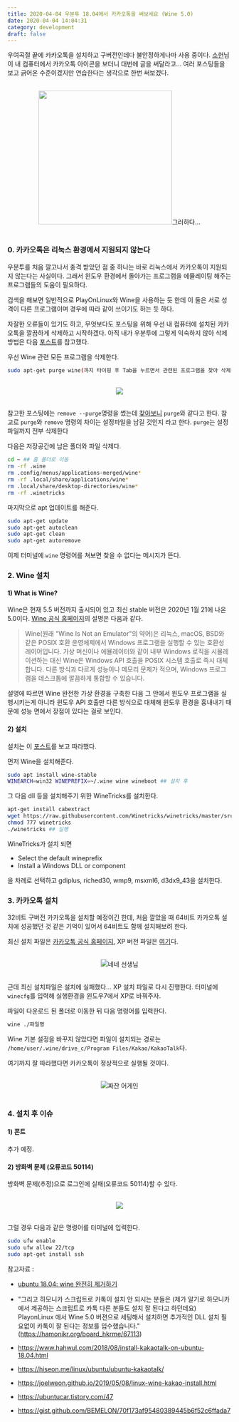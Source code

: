 ```yaml
---
title: 2020-04-04 우분투 18.04에서 카카오톡을 써보세요 (Wine 5.0)
date: 2020-04-04 14:04:31
category: development
draft: false
---
```


우여곡절 끝에 카카오톡을 설치하고 구버전인데다 불안정하게나마 사용 중이다. [소헌](https://soheon-lee.github.io/)님이 내 컴퓨터에서 카카오톡 아이콘을 보더니 대번에 글을 써달라고... 여러 포스팅들을 보고 긁어온 수준이겠지만 연습한다는 생각으로 한번 써보겠다.

<br>

<div align="center"><img src="./images/040401.png" width="300">그러하다...</div>

<br>

### 0. 카카오톡은 리눅스 환경에서 지원되지 않는다

우분투를 처음 깔고나서 충격 받았던 점 중 하나는 바로 리눅스에서 카카오톡이 지원되지 않는다는 사실이다. 그래서 윈도우 환경에서 돌아가는 프로그램을 에뮬레이팅 해주는 프로그램들의 도움이 필요하다.

검색을 해보면 일반적으로 PlayOnLinux와 Wine을 사용하는 듯 한데 이 둘은 서로 성격이 다른 프로그램이며 경우에 따라 같이 쓰이기도 하는 듯 하다.

자잘한 오류들이 있기도 하고, 무엇보다도 포스팅을 위해 우선 내 컴퓨터에 설치된 카카오톡을 깔끔하게 삭제하고 시작하겠다. 아직 내가 우분투에 그렇게 익숙하지 않아 삭제 방법은 다음 [포스트](https://velog.io/@filoscoder/ubuntu-18.04-wine-%EC%99%84%EC%A0%84%ED%9E%88-%EC%A0%9C%EA%B1%B0%ED%95%98%EA%B8%B0)를 참고했다.

우선 Wine 관련 모든 프로그램을 삭제한다.

```bash
sudo apt-get purge wine(까지 타이핑 후 Tab을 누르면서 관련된 프로그램을 찾아 삭제)
```

<br>

<div align="center"><img src="./images/040402.png"></div>

<br>

참고한 포스팅에는 `remove --purge`명령을 썼는데 [찾아보니](https://gintrie.tistory.com/23) `purge`와 같다고 한다. 참고로 `purge`와 `remove` 명령의 차이는 설정파일을 남길 것인지 라고 한다. `purge`는 설정파일까지 전부 삭제한다

다음은 저장공간에 남은 폴더와 파일 삭제다.

```bash
cd ~ ## 홈 폴더로 이동
rm -rf .wine
rm .config/menus/applications-merged/wine*
rm -rf .local/share/applications/wine*
rm .local/share/desktop-directories/wine*
rm -rf .winetricks
```

마지막으로 apt 업데이트를 해준다.

```bash
sudo apt-get update
sudo apt-get autoclean
sudo apt-get clean
sudo apt-get autoremove
```

이제 터미널에 `wine` 명령어를 쳐보면 찾을 수 없다는 메시지가 뜬다.

### 2. Wine 설치

#### 1) What is Wine?

Wine은 현재 5.5 버전까지 출시되어 있고 최신 stable 버전은 2020년 1월 21에 나온 5.0이다. [Wine 공식 홈페이지](https://www.winehq.org/)의 설명은 다음과 같다.

> Wine(원래 "Wine Is Not an Emulator"의 약어)은 리눅스, macOS, BSD와 같은 POSIX 호환 운영체제에서 Windows 프로그램을 실행할 수 있는 호환성 레이어입니다. 가상 머신이나 에뮬레이터와 같이 내부 Windows 로직을 시뮬레이션하는 대신 Wine은 Windows API 호출을 POSIX 시스템 호출로 즉시 대체합니다. 다른 방식과 다르게 성능이나 메모리 문제가 적으며, Windows 프로그램을 데스크톱에 깔끔하게 통합할 수 있습니다.

설명에 따르면 Wine 완전한 가상 환경을 구축한 다음 그 안에서 윈도우 프로그램을 실행시키는게 아니라 윈도우 API 호출만 다른 방식으로 대체해 윈도우 환경을 흉내내기 때문에 성능 면에서 장점이 있다는 걸로 보인다.

#### 2) 설치

설치는 이 [포스트](https://www.hahwul.com/2018/08/install-kakaotalk-on-ubuntu-18.04.html)를 보고 따라했다.

먼저 Wine을 설치해준다.

```bash
sudo apt install wine-stable
WINEARCH=win32 WINEPREFIX=~/.wine wine wineboot ## 설치 후
```

그 다음 dll 등을 설치해주기 위한 WineTricks를 설치한다.

```bash
apt-get install cabextract
wget https://raw.githubusercontent.com/Winetricks/winetricks/master/src/winetricks
chmod 777 winetricks
./winetricks ## 실행
```

WineTricks가 설치 되면

- Select the default wineprefix
- Install a Windows DLL or component

을 차례로 선택하고 gdiplus, riched30, wmp9, msxml6, d3dx9_43을 설치한다.

### 3. 카카오톡 설치

32비트 구버전 카카오톡을 설치할 예정이긴 한데, 처음 깔았을 때 64비트 카카오톡 설치에 성공했던 것 같은 기억이 있어서 64비트도 함께 설치해보려 한다.

최신 설치 파일은 [카카오톡 공식 홈페이지](https://www.kakaocorp.com/service/KakaoTalk), XP 버전 파일은 [여기](http://app.pc.kakao.com/talk/win32/xp/KakaoTalk_Setup.exe)다.

<br>

<div align="center"><img src="./images/040403.png">네네 선생님</div>

<br>

근데 최신 설치파일은 설치에 실패했다... XP 설치 파일로 다시 진행한다. 터미널에 `winecfg`를 입력해 실행환경을 윈도우7에서 XP로 바꿔주자.

파일이 다운로드 된 폴더로 이동한 뒤 다음 명령어를 입력한다.

```bash
wine ./파일명
```

Wine 기본 설정을 바꾸지 않았다면 파일이 설치되는 경로는 `/home/user/.wine/drive_c/Program Files/Kakao/KakaoTalk`다.

여기까지 잘 따라했다면 카카오톡이 정상적으로 실행될 것이다.

<br>

<div align="center"><img src="./images/040405.png">짜잔 어게인</div>

<br>

### 4. 설치 후 이슈

#### 1) 폰트

추가 예정.

#### 2) 방화벽 문제 (오류코드 50114)

방화벽 문제(추정)으로 로그인에 실패(오류코드 50114)할 수 있다.

<br>

<div align="center"><img src="./images/040404.png"></div>

<br>

그럴 경우 다음과 같은 명령어를 터미널에 입력한다.

```bash
sudo ufw enable
sudo ufw allow 22/tcp
sudo apt-get install ssh
```

참고자료 :

- [ubuntu 18.04: wine 완전히 제거하기](https://velog.io/@filoscoder/ubuntu-18.04-wine-%EC%99%84%EC%A0%84%ED%9E%88-%EC%A0%9C%EA%B1%B0%ED%95%98%EA%B8%B0)

- "그리고 하모니카 스크립트로 카톡이 설치 안 되시는 분들은 (제가 알기로 하모니카에서 제공하는 스크립트로 카톡 다른 분들도 설치 잘 된다고 하던데요) PlayonLinux 에서 Wine 5.0 버젼으로 세팅해서 설치하면 추가적인 DLL 설치 필요없이 카톡이 잘 된다는 정보를 입수했습니다." (https://hamonikr.org/board_hkrme/67113)

- https://www.hahwul.com/2018/08/install-kakaotalk-on-ubuntu-18.04.html

- https://hiseon.me/linux/ubuntu/ubuntu-kakaotalk/

- https://joelweon.github.io/2019/05/08/linux-wine-kakao-install.html

- https://ubuntucar.tistory.com/47

- https://gist.github.com/BEMELON/70f173af95480389445b6f52c6ffada7
